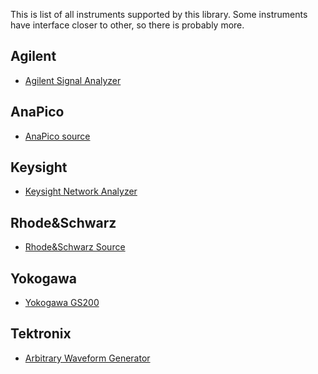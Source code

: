 This is list of all instruments supported by this library.
Some instruments have interface closer to other, so there is probably more.

## Agilent

- [Agilent Signal Analyzer](agilent_sa.md)

## AnaPico

- [AnaPico source](anapico.md)

## Keysight

- [Keysight Network Analyzer](keysight_na.md)

## Rhode&Schwarz

- [Rhode&Schwarz Source](rs_source.md)

## Yokogawa

- [Yokogawa GS200](yokogawa_gs200.md)

## Tektronix

- [Arbitrary Waveform Generator](tektronix_afg.md)
